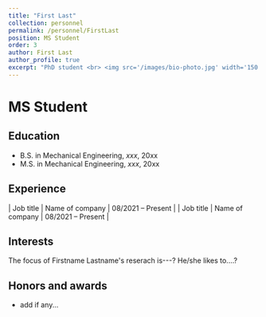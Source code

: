 ```yaml
---
title: "First Last"
collection: personnel
permalink: /personnel/FirstLast
position: MS Student
order: 3
author: First Last
author_profile: true
excerpt: "PhD student <br> <img src='/images/bio-photo.jpg' width='150' height='auto'>"
---
```

# MS Student

## Education
* B.S. in Mechanical Engineering, *xxx*, 20xx
* M.S. in Mechanical Engineering, *xxx*, 20xx

## Experience

| Job title          | Name of company     | 08/2021 – Present |
| Job title          | Name of company     | 08/2021 – Present |

## Interests
The focus of Firstname Lastname's reserach is---? He/she likes to....?

## Honors and awards
* add if any...